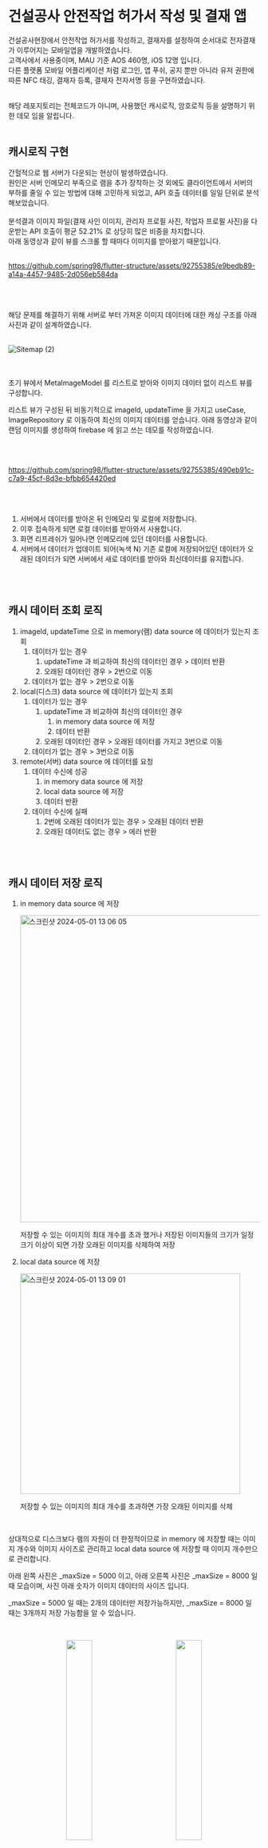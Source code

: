 # 건설공사 안전작업 허가서 작성 및 결재 앱
건설공사현장에서 안전작업 허가서를 작성하고, 결재자를 설정하여 순서대로 전자결재가 이루어지는 모바일앱을 개발하였습니다.<br/>
고객사에서 사용중이며, MAU 기준 AOS 460명, iOS 12명 입니다. <br/>
다른 플랫폼 모바일 어플리케이션 처럼 로그인, 앱 푸쉬, 공지 뿐만 아니라 유저 권한에 따른 NFC 태깅, 결재자 등록, 결재자 전자서명 등을 구현하였습니다.<br/><br/>

해당 레포지토리는 전체코드가 아니며, 사용했던 캐시로직, 암호로직 등을 설명하기 위한 데모 임을 알립니다.<br/><br/>

## 캐시로직 구현

간헐적으로 웹 서버가 다운되는 현상이 발생하였습니다. <br/>
원인은 서버 인메모리 부족으로 램을 추가 장착하는 것 외에도 클라이언트에서 서버의 부하를 줄일 수 있는 방법에 대해 고민하게 되었고, API 호출 데이터를 일일 단위로 분석해보았습니다.<br/><br/>
분석결과 이미지 파일(결재 사인 이미지, 관리자 프로필 사진, 작업자 프로필 사진)을 다운받는 API 호출이 평균 52.21% 로 상당히 많은 비중을 차지합니다. <br/>
아래 동영상과 같이 뷰를 스크롤 할 때마다 이미지를 받아왔기 때문입니다.<br/><br/>


https://github.com/spring98/flutter-structure/assets/92755385/e9bedb89-a14a-4457-9485-2d056eb584da

<br/><br/>

해당 문제를 해결하기 위해 서버로 부터 가져온 이미지 데이터에 대한 캐싱 구조를 아래 사진과 같이 설계하였습니다. <br/><br/>

![Sitemap (2)](https://github.com/spring98/flutter-structure/assets/92755385/3a32878a-3c0a-4f56-9cab-c0e676f543d5)

<br/><br/>
초기 뷰에서 MetaImageModel 를 리스트로 받아와 이미지 데이터 없이 리스트 뷰를 구성합니다.

리스트 뷰가 구성된 뒤 비동기적으로 imageId, updateTime 을 가지고 useCase, ImageRepository 로 이동하여 최신의 이미지 데이터를 얻습니다. 아래 동영상과 같이 랜덤 이미지를 생성하여 firebase 에 읽고 쓰는 데모를 작성하였습니다.



<br/><br/>



https://github.com/spring98/flutter-structure/assets/92755385/490eb91c-c7a9-45cf-8d3e-bfbb654420ed


<br/><br/>


1. 서버에서 데이터를 받아온 뒤 인메모리 및 로컬에 저장합니다. 
2. 이후 접속하게 되면 로컬 데이터를 받아와서 사용합니다. 
3. 화면 리프레쉬가 일어나면 인메모리에 있던 데이터를 사용합니다.
4. 서버에서 데이터가 업데이트 되어(녹색 N) 기존 로컬에 저장되어있던 데이터가 오래된 데이터가 되면 서버에서 새로 데이터를 받아와 최신데이터를 유지합니다.

<br/><br/>

## 캐시 데이터 조회 로직

1. imageId, updateTime 으로 in memory(램) data source 에 데이터가 있는지 조회
    1. 데이터가 있는 경우
        1. updateTime 과 비교하여 최신의 데이터인 경우 > 데이터 반환
        2. 오래된 데이터인 경우 > 2번으로 이동
    2. 데이터가 없는 경우 > 2번으로 이동
2. local(디스크) data source 에 데이터가 있는지 조회
    1. 데이터가 있는 경우
        1. updateTime 과 비교하여 최신의 데이터인 경우
            1. in memory data source 에 저장
            2. 데이터 반환
        2. 오래된 데이터인 경우 > 오래된 데이터를 가지고 3번으로 이동
    2. 데이터가 없는 경우 > 3번으로 이동
3. remote(서버) data source 에 데이터를 요청
    1. 데이터 수신에 성공
        1. in memory data source 에 저장
        2. local data source 에 저장
        3. 데이터 반환
    2. 데이터 수신에 실패
        1. 2번에 오래된 데이터가 있는 경우 > 오래된 데이터 반환
        2. 오래된 데이터도 없는 경우 > 에러 반환

<br/><br/>

## 캐시 데이터 저장 로직
1. in memory data source 에 저장

   <img width="614" alt="스크린샷 2024-05-01 13 06 05" src="https://github.com/spring98/flutter-structure/assets/92755385/d6c566ed-7e1c-4f9d-bb19-ff2cef14f63f">
 
    저장할 수 있는 이미지의 최대 개수를 초과 했거나 저장된 이미지들의 크기가 일정 크기 이상이 되면 가장 오래된 이미지를 삭제하여 저장
    
3. local data source 에 저장
    
   <img width="441" alt="스크린샷 2024-05-01 13 09 01" src="https://github.com/spring98/flutter-structure/assets/92755385/4e1f6088-b309-4439-8c7a-35db70b2cb70">
    
    저장할 수 있는 이미지의 최대 개수를 초과하면 가장 오래된 이미지를 삭제
    

<br/>

상대적으로 디스크보다 램의 자원이 더 한정적이므로 in memory 에 저장할 때는 이미지 개수와 이미지 사이즈로 관리하고 local data source 에 저장할 때 이미지 개수만으로 관리합니다. 

아래 왼쪽 사진은 _maxSize = 5000 이고, 아래 오른쪽 사진은 _maxSize = 8000 일 때 모습이며, 사진 아래 숫자가 이미지 데이터의 사이즈 입니다. 

_maxSize = 5000 일 때는 2개의 데이터만 저장가능하지만, _maxSize = 8000 일 때는 3개까지 저장 가능함을 알 수 있습니다.

<br/>

<p align="center">  
  <img src="https://github.com/spring98/flutter-structure/assets/92755385/971196b7-caf3-4fd2-8df2-dd38f8c8711e" align="center" width="32%">  
  <img width="10%">
  <img src="https://github.com/spring98/flutter-structure/assets/92755385/746df40e-636f-4793-8247-e75c27fc0e79" align="center" width="32%">
</p>


<br/>
추가적으로, 취급하고 있는 이미지 데이터가 결재 사인과 같은 민감한 정보를 포함 하므로 인메모리 및 로컬에 저장할 때 AES-256 알고리즘으로 암호화해서 저장해야합니다.

<br/><br/>
## 이미지 암호화 로직
현재 모바일에서 데이터를 안전하게 저장하기 위해 KeyStore, KeyChain 에 저장해야 합니다. 하지만 해당 저장소는 이미지와 같이 크기가 큰 데이터들을 저장하기 위한 목적으로 설계되어 있지 않기 때문에 대칭키와 초기벡터만 따로 KeyStore, KeyChain 에 저장하도록 합니다.

1. AES-256 알고리즘에 사용되는 대칭키(32Bytes)와 초기벡터(16Bytes)를 생성
2. 생성된 대칭키와 초기벡터로 이미지 암호화하여 인메모리 및 로컬에 저장
3. 생성된 대칭키와 초기벡터는 Android > KeyStore, iOS > KeyChain 에 저장


<br/>

아래 사진과 같이 Image Hash 값과 Encrypt Image Hash 값은 다르지만 Image Hash 값과 Decrypt Image Hash 값은 같으므로 암호화와 복호화가 잘 되고 있음을 알 수 있습니다.


<br/>

<p align="center">  
  <img src="https://github.com/spring98/flutter-structure/assets/92755385/6f27b99d-bce4-44e6-9be9-541f148420e5" align="center" width="32%">
  <img width="10%">
  <img src="https://github.com/spring98/flutter-structure/assets/92755385/ac76ab7c-28dd-4565-b54a-0c5a16fffc88" align="center" width="32%">  
</p>

<br/><br/>

캐시로직을 반영한 결과 파일 다운로드 API 일일 평균 호출이 52.21% 에서 48.52% 로 3.69 %p 감소하여 7.06% 를 개선할 수 있었습니다.

<br/><br/>


<br/><br/>


<br/><br/>


<br/><br/>


<br/><br/>
